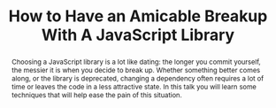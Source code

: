 ---
title: "How to Have an Amicable Breakup With A JavaScript Library"
speaker: Daria Caraway
tags: ["Talk", "CascadiaJS 2019", "Daria Caraway"]
slides: https://github.com/darcar31/slides/tree/master/2019/cascadiaJS
abstract: "Choosing a JavaScript library is a lot like dating: the longer you commit yourself, the messier it is when you decide to break up.  Whether something better comes along, or the library is deprecated, changing a dependency often requires a lot of time or leaves the code in a less attractive state. In this talk you will learn some techniques that will help ease the pain of this situation."
ytID: ZIIeBOLOgTw
layout: talk
---